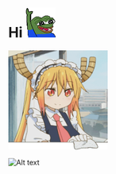 
# Hi <img width="60" height="60" src="assets/pepe-pepe-the-frog.gif">

  <img width="200" height="200" src="assets/tohru.gif"/> <br> 

![Alt text](https://spotify-recently-played-readme.vercel.app/api?user=c60jsisv5xc5xacras9fmd4k7)

 
